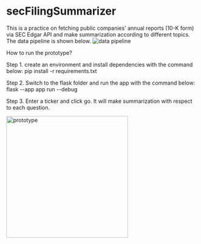 # secFilingSummarizer

This is a practice on fetching public companies' annual reports (10-K form) via SEC Edgar API and make summarization according to different topics. 
The data pipeline is shown below.
![data pipeline](https://github.com/zhen-qian101/secFilingSummarizer/assets/90771509/a0fddb4b-bd90-472d-9fc9-18babba02a09)


How to run the prototype?

Step 1. create an environment and install dependencies with the command below:
pip install -r requirements.txt

Step 2. Switch to the flask folder and run the app with the command below:
flask --app app run --debug

Step 3. Enter a ticker and click go. It will make summarization with respect to each question.

<img width="320" alt="prototype" src="https://github.com/zhen-qian101/secFilingSummarizer/assets/90771509/921703a6-f702-4e06-8986-3016793c3682">
